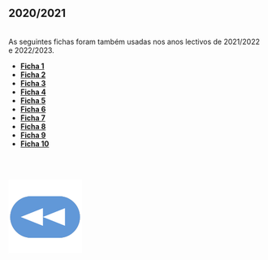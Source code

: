## 2020/2021
<br>As seguintes fichas foram também usadas nos anos lectivos de 2021/2022 e 2022/2023.
* [**Ficha 1**](BD_2021_Ficha_1.pdf)
* [**Ficha 2**](BD_2021_Ficha_2.pdf)
* [**Ficha 3**](BD_2021_Ficha_3.pdf)
* [**Ficha 4**](BD_2021_Ficha_4.pdf)
* [**Ficha 5**](BD_2021_Ficha_5.pdf)
* [**Ficha 6**](BD_2021_Ficha_6.pdf)
* [**Ficha 7**](BD_2021_Ficha_7.pdf)
* [**Ficha 8**](BD_2021_Ficha_8.pdf)
* [**Ficha 9**](BD_2021_Ficha_9.pdf)
* [**Ficha 10**](BD_2021_Ficha_10.pdf)

<br><br>

[![retroceder](https://raw.githubusercontent.com/David81820/Recursos-LCC/main/Rewind.png)](https://david81820.github.io/Recursos-LCC/2ano/1sem/AeC)